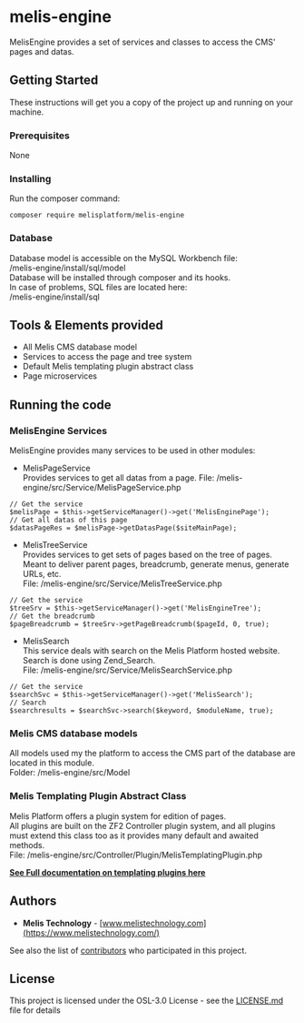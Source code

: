 # melis-engine

MelisEngine provides a set of services and classes to access the CMS' pages and datas.

## Getting Started

These instructions will get you a copy of the project up and running on your machine.  

### Prerequisites

None  

### Installing

Run the composer command:
```
composer require melisplatform/melis-engine
```

### Database    

Database model is accessible on the MySQL Workbench file:  
/melis-engine/install/sql/model  
Database will be installed through composer and its hooks.  
In case of problems, SQL files are located here:  
/melis-engine/install/sql  


## Tools & Elements provided

* All Melis CMS database model  
* Services to access the page and tree system  
* Default Melis templating plugin abstract class  
* Page microservices  


## Running the code

### MelisEngine Services  

MelisEngine provides many services to be used in other modules:  

* MelisPageService  
Provides services to get all datas from a page.
File: /melis-engine/src/Service/MelisPageService.php  
```
// Get the service
$melisPage = $this->getServiceManager()->get('MelisEnginePage');
// Get all datas of this page
$datasPageRes = $melisPage->getDatasPage($siteMainPage); 
```

* MelisTreeService  
Provides services to get sets of pages based on the tree of pages.  
Meant to deliver parent pages, breadcrumb, generate menus, generate URLs, etc.   
File: /melis-engine/src/Service/MelisTreeService.php  
```
// Get the service
$treeSrv = $this->getServiceManager()->get('MelisEngineTree');
// Get the breadcrumb
$pageBreadcrumb = $treeSrv->getPageBreadcrumb($pageId, 0, true);
```

* MelisSearch  
This service deals with search on the Melis Platform hosted website.  
Search is done using Zend_Search.  
File: /melis-engine/src/Service/MelisSearchService.php  
```
// Get the service
$searchSvc = $this->getServiceManager()->get('MelisSearch');
// Search
$searchresults = $searchSvc->search($keyword, $moduleName, true);
```

### Melis CMS database models

All models used my the platform to access the CMS part of the database are located  in this module.  
Folder: /melis-engine/src/Model  


### Melis Templating Plugin Abstract Class  

Melis Platform offers a plugin system for edition of pages.  
All plugins are built on the ZF2 Controller plugin system, and all plugins must extend this class too as it provides many default and awaited methods.  
File: /melis-engine/src/Controller/Plugin/MelisTemplatingPlugin.php  

**[See Full documentation on templating plugins here](https://www.melistechnology.com/MelisTechnology/resources/documentation/front-office/create-a-templating-plugin/Principle)**


## Authors

* **Melis Technology** - [www.melistechnology.com](https://www.melistechnology.com/)

See also the list of [contributors](https://github.com/melisplatform/melis-engine/contributors) who participated in this project.


## License

This project is licensed under the OSL-3.0 License - see the [LICENSE.md](LICENSE.md) file for details